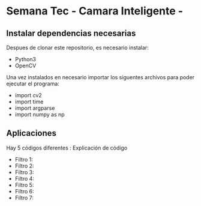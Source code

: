 # Semana Tec - Camara Inteligente -

## Instalar dependencias necesarias

Despues de clonar este repositorio, es necesario instalar:

- Python3
- OpenCV

Una vez instalados en necesario importar los siguentes archivos para poder ejecutar el programa:
- import cv2
- import time
- import argparse
- import numpy as np

## Aplicaciones

Hay 5 códigos diferentes :
Explicación de código
- Filtro 1:
- Filtro 2:
- Filtro 3:
- Filtro 4:
- Filtro 5:
- Filtro 6:
- Filtro 7:
